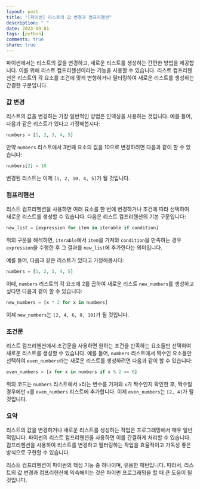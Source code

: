 ```yaml
---
layout: post
title: "[파이썬] 리스트의 값 변경과 컴프리헨션"
description: " "
date: 2023-09-01
tags: [python]
comments: true
share: true
---
```


파이썬에서는 리스트의 값을 변경하고, 새로운 리스트를 생성하는 간편한 방법을 제공합니다. 이를 위해 리스트 컴프리헨션이라는 기능을 사용할 수 있습니다. 리스트 컴프리헨션은 리스트의 각 요소를 조건에 맞게 변형하거나 필터링하여 새로운 리스트를 생성하는 간결한 구문입니다.

### 값 변경
리스트의 값을 변경하는 가장 일반적인 방법은 인덱싱을 사용하는 것입니다. 예를 들어, 다음과 같은 리스트가 있다고 가정해봅시다:

```python
numbers = [1, 2, 3, 4, 5]
```

만약 `numbers` 리스트에서 3번째 요소의 값을 10으로 변경하려면 다음과 같이 할 수 있습니다:

```python
numbers[2] = 10
```

변경된 리스트는 이제 `[1, 2, 10, 4, 5]`가 될 것입니다.

### 컴프리헨션
리스트 컴프리헨션을 사용하면 여러 요소를 한 번에 변경하거나 조건에 따라 선택하여 새로운 리스트를 생성할 수 있습니다. 다음은 리스트 컴프리헨션의 기본 구문입니다:

```python
new_list = [expression for item in iterable if condition]
```

위의 구문을 해석하면, `iterable`에서 `item`을 가져와 `condition`을 만족하는 경우 `expression`을 수행한 후 그 결과를 `new_list`에 추가한다는 의미입니다.

예를 들어, 다음과 같은 리스트가 있다고 가정해봅시다:

```python
numbers = [1, 2, 3, 4, 5]
```

이때, `numbers` 리스트의 각 요소에 2를 곱하여 새로운 리스트 `new_numbers`를 생성하고 싶다면 다음과 같이 할 수 있습니다:

```python
new_numbers = [x * 2 for x in numbers]
```

이제 `new_numbers`는 `[2, 4, 6, 8, 10]`가 될 것입니다.

### 조건문
리스트 컴프리헨션에서 조건문을 사용하면 원하는 조건을 만족하는 요소들만 선택하여 새로운 리스트를 생성할 수 있습니다. 예를 들어, `numbers` 리스트에서 짝수인 요소들만 선택하여 `even_numbers`라는 새로운 리스트를 생성하려면 다음과 같이 할 수 있습니다:

```python
even_numbers = [x for x in numbers if x % 2 == 0]
```

위의 코드는 `numbers` 리스트에서 `x`라는 변수를 가져와 `x`가 짝수인지 확인한 후, 짝수일 경우에만 `x`를 `even_numbers` 리스트에 추가합니다. 이제 `even_numbers`는 `[2, 4]`가 될 것입니다.

### 요약
리스트의 값을 변경하거나 새로운 리스트를 생성하는 작업은 프로그래밍에서 매우 일반적입니다. 파이썬의 리스트 컴프리헨션을 사용하면 이를 간결하게 처리할 수 있습니다. 컴프리헨션을 사용하여 리스트를 변경하고 필터링하는 작업을 효율적이고 가독성 좋은 방식으로 구현할 수 있습니다.

리스트 컴프리헨션이 파이썬의 핵심 기능 중 하나이며, 유용한 패턴입니다. 따라서, 리스트의 값 변경과 컴프리헨션에 익숙해지는 것은 파이썬 프로그래밍을 할 때 큰 도움이 될 것입니다.